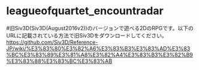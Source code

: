 # leagueofquartet_encountradar
#旧Siv3D(Siv3D(August2016v2))のバージョンで遊べる2DのRPGです。以下のURLに記載されている方法で旧Siv3Dをダウンロードしてください。
https://github.com/Siv3D/Reference-JP/wiki/%E3%83%80%E3%82%A6%E3%83%B3%E3%83%AD%E3%83%BC%E3%83%89%E3%81%A8%E3%82%A4%E3%83%B3%E3%82%B9%E3%83%88%E3%83%BC%E3%83%AB
